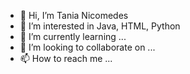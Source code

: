 - 👋 Hi, I’m Tania Nicomedes
- 👀 I’m interested in Java, HTML, Python
- 🌱 I’m currently learning ...
- 💞️ I’m looking to collaborate on ...
- 📫 How to reach me ...

<!---
tanianicomedes/tanianicomedes is a ✨ special ✨ repository because its `README.md` (this file) appears on your GitHub profile.
You can click the Preview link to take a look at your changes.
--->
